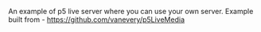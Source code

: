 An example of p5 live server where you can use your own server.
Example built from - https://github.com/vanevery/p5LiveMedia